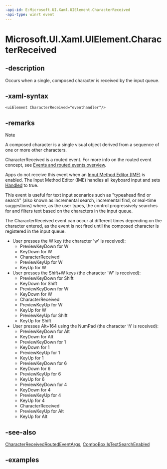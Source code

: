 ```yaml
---
-api-id: E:Microsoft.UI.Xaml.UIElement.CharacterReceived
-api-type: winrt event
---
```


<!-- Event syntax.
public event TypedEventHandler CharacterReceived<UIElement, CharacterReceivedRoutedEventArgs>
-->

# Microsoft.UI.Xaml.UIElement.CharacterReceived

## -description

Occurs when a single, composed character is received by the input queue.

## -xaml-syntax

```xaml
<uiElement CharacterReceived="eventhandler"/>
```

## -remarks

> [!NOTE]
> A composed character is a single visual object derived from a sequence of one or more other characters.

CharacterReceived is a routed event. For more info on the routed event concept, see [Events and routed events overview](/windows/uwp/xaml-platform/events-and-routed-events-overview).

Apps do not receive this event when an [Input Method Editor (IME)](/previous-versions/windows/apps/hh967427(v=win.10)) is enabled. The Input Method Editor (IME) handles all keyboard input and sets [Handled](../microsoft.ui.xaml.input/characterreceivedroutedeventargs_handled.md) to true.

This event is useful for text input scenarios such as "typeahead find or search" (also known as incremental search, incremental find, or real-time suggestions) where, as the user types, the control progressively searches for and filters text based on the characters in the input queue.

The CharacterReceived event can occur at different times depending on the character entered, as the event is not fired until the composed character is registered in the input queue.

- User presses the W key (the character 'w' is received):
  - PreviewKeyDown for W
  - KeyDown for W
  - CharacterReceived
  - PreviewKeyUp for W
  - KeyUp for W
- User presses the Shift+W keys (the character 'W' is received):
  - PreviewKeyDown for Shift
  - KeyDown for Shift
  - PreviewKeyDown for W
  - KeyDown for W
  - CharacterReceived
  - PreviewKeyUp for W
  - KeyUp for W
  - PreviewKeyUp for Shift
  - KeyUp for Shift
- User presses Alt+164 using the NumPad (the character ‘ñ’ is received):
  - PreviewKeyDown for Alt
  - KeyDown for Alt
  - PreviewKeyDown for 1
  - KeyDown for 1
  - PreviewKeyUp for 1
  - KeyUp for 1
  - PreviewKeyDown for 6
  - KeyDown for 6
  - PreviewKeyUp for 6
  - KeyUp for 6
  - PreviewKeyDown for 4
  - KeyDown for 4
  - PreviewKeyUp for 4
  - KeyUp for 4
  - CharacterReceived
  - PreviewKeyUp for Alt
  - KeyUp for Alt

## -see-also

[CharacterReceivedRoutedEventArgs](../microsoft.ui.xaml.input/characterreceivedroutedeventargs.md), [ComboBox.IsTextSearchEnabled](../microsoft.ui.xaml.controls/combobox_istextsearchenabled.md)

## -examples
